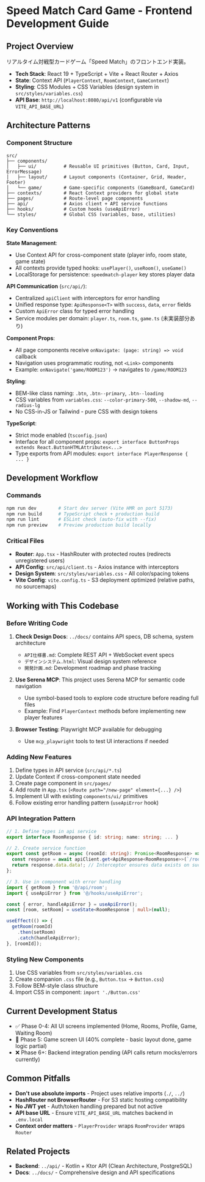 # Speed Match Card Game - Frontend Development Guide

## Project Overview
リアルタイム対戦型カードゲーム「Speed Match」のフロントエンド実装。
- **Tech Stack**: React 19 + TypeScript + Vite + React Router + Axios
- **State**: Context API (`PlayerContext`, `RoomContext`, `GameContext`)
- **Styling**: CSS Modules + CSS Variables (design system in `src/styles/variables.css`)
- **API Base**: `http://localhost:8080/api/v1` (configurable via `VITE_API_BASE_URL`)

## Architecture Patterns

### Component Structure
```
src/
├── components/
│   ├── ui/          # Reusable UI primitives (Button, Card, Input, ErrorMessage)
│   ├── layout/      # Layout components (Container, Grid, Header, Footer)
│   └── game/        # Game-specific components (GameBoard, GameCard)
├── contexts/        # React Context providers for global state
├── pages/           # Route-level page components
├── api/             # Axios client + API service functions
├── hooks/           # Custom hooks (useApiError)
└── styles/          # Global CSS (variables, base, utilities)
```

### Key Conventions

**State Management**:
- Use Context API for cross-component state (player info, room state, game state)
- All contexts provide typed hooks: `usePlayer()`, `useRoom()`, `useGame()`
- LocalStorage for persistence: `speedmatch-player` key stores player data

**API Communication** (`src/api/`):
- Centralized `apiClient` with interceptors for error handling
- Unified response type: `ApiResponse<T>` with `success`, `data`, `error` fields
- Custom `ApiError` class for typed error handling
- Service modules per domain: `player.ts`, `room.ts`, `game.ts` (未実装部分あり)

**Component Props**:
- All page components receive `onNavigate: (page: string) => void` callback
- Navigation uses programmatic routing, not `<Link>` components
- Example: `onNavigate('game/ROOM123')` → navigates to `/game/ROOM123`

**Styling**:
- BEM-like class naming: `.btn`, `.btn--primary`, `.btn--loading`
- CSS variables from `variables.css`: `--color-primary-500`, `--shadow-md`, `--radius-lg`
- No CSS-in-JS or Tailwind - pure CSS with design tokens

**TypeScript**:
- Strict mode enabled (`tsconfig.json`)
- Interface for all component props: `export interface ButtonProps extends React.ButtonHTMLAttributes<...>`
- Type exports from API modules: `export interface PlayerResponse { ... }`

## Development Workflow

### Commands
```bash
npm run dev        # Start dev server (Vite HMR on port 5173)
npm run build      # TypeScript check + production build
npm run lint       # ESLint check (auto-fix with --fix)
npm run preview    # Preview production build locally
```

### Critical Files
- **Router**: `App.tsx` - HashRouter with protected routes (redirects unregistered users)
- **API Config**: `src/api/client.ts` - Axios instance with interceptors
- **Design System**: `src/styles/variables.css` - All color/spacing tokens
- **Vite Config**: `vite.config.ts` - S3 deployment optimized (relative paths, no sourcemaps)

## Working with This Codebase

### Before Writing Code
1. **Check Design Docs**: `../docs/` contains API specs, DB schema, system architecture
   - `API仕様書.md`: Complete REST API + WebSocket event specs
   - `デザインシステム.html`: Visual design system reference
   - `開発計画.md`: Development roadmap and phase tracking

2. **Use Serena MCP**: This project uses Serena MCP for semantic code navigation
   - Use symbol-based tools to explore code structure before reading full files
   - Example: Find `PlayerContext` methods before implementing new player features

3. **Browser Testing**: Playwright MCP available for debugging
   - Use `mcp_playwright` tools to test UI interactions if needed

### Adding New Features
1. Define types in API service (`src/api/*.ts`)
2. Update Context if cross-component state needed
3. Create page component in `src/pages/`
4. Add route in `App.tsx` (`<Route path="/new-page" element={...} />`)
5. Implement UI with existing `components/ui/` primitives
6. Follow existing error handling pattern (`useApiError` hook)

### API Integration Pattern
```typescript
// 1. Define types in api service
export interface RoomResponse { id: string; name: string; ... }

// 2. Create service function
export const getRoom = async (roomId: string): Promise<RoomResponse> => {
  const response = await apiClient.get<ApiResponse<RoomResponse>>(`/rooms/${roomId}`);
  return response.data.data!; // Interceptor ensures data exists on success
};

// 3. Use in component with error handling
import { getRoom } from '@/api/room';
import { useApiError } from '@/hooks/useApiError';

const { error, handleApiError } = useApiError();
const [room, setRoom] = useState<RoomResponse | null>(null);

useEffect(() => {
  getRoom(roomId)
    .then(setRoom)
    .catch(handleApiError);
}, [roomId]);
```

### Styling New Components
1. Use CSS variables from `src/styles/variables.css`
2. Create companion `.css` file (e.g., `Button.tsx` → `Button.css`)
3. Follow BEM-style class structure
4. Import CSS in component: `import './Button.css'`

## Current Development Status
- ✅ Phase 0-4: All UI screens implemented (Home, Rooms, Profile, Game, Waiting Room)
- 🔄 Phase 5: Game screen UI (40% complete - basic layout done, game logic partial)
- ❌ Phase 6+: Backend integration pending (API calls return mocks/errors currently)

## Common Pitfalls
- **Don't use absolute imports** - Project uses relative imports (`./`, `../`)
- **HashRouter not BrowserRouter** - For S3 static hosting compatibility
- **No JWT yet** - Auth/token handling prepared but not active
- **API base URL** - Ensure `VITE_API_BASE_URL` matches backend in `.env.local`
- **Context order matters** - `PlayerProvider` wraps `RoomProvider` wraps `Router`

## Related Projects
- **Backend**: `../api/` - Kotlin + Ktor API (Clean Architecture, PostgreSQL)
- **Docs**: `../docs/` - Comprehensive design and API specifications